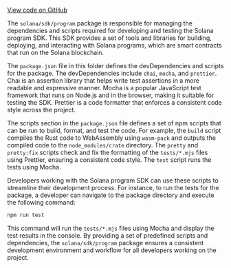 [View code on GitHub](https://github.com/solana-labs/solana/tree/master/na/sdk/program)

The `solana/sdk/program` package is responsible for managing the dependencies and scripts required for developing and testing the Solana program SDK. This SDK provides a set of tools and libraries for building, deploying, and interacting with Solana programs, which are smart contracts that run on the Solana blockchain.

The `package.json` file in this folder defines the devDependencies and scripts for the package. The devDependencies include `chai`, `mocha`, and `prettier`. Chai is an assertion library that helps write test assertions in a more readable and expressive manner. Mocha is a popular JavaScript test framework that runs on Node.js and in the browser, making it suitable for testing the SDK. Prettier is a code formatter that enforces a consistent code style across the project.

The scripts section in the `package.json` file defines a set of npm scripts that can be run to build, format, and test the code. For example, the `build` script compiles the Rust code to WebAssembly using `wasm-pack` and outputs the compiled code to the `node_modules/crate` directory. The `pretty` and `pretty:fix` scripts check and fix the formatting of the `tests/*.mjs` files using Prettier, ensuring a consistent code style. The `test` script runs the tests using Mocha.

Developers working with the Solana program SDK can use these scripts to streamline their development process. For instance, to run the tests for the package, a developer can navigate to the package directory and execute the following command:

```bash
npm run test
```

This command will run the `tests/*.mjs` files using Mocha and display the test results in the console. By providing a set of predefined scripts and dependencies, the `solana/sdk/program` package ensures a consistent development environment and workflow for all developers working on the project.

